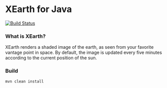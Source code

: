 # XEarth for Java

[![Build Status](https://travis-ci.org/thomas-fritsch/xearth.svg?branch=master)](https://travis-ci.org/thomas-fritsch/xearth)

### What is XEarth?
XEarth renders a shaded image of the earth, as seen from your favorite
vantage point in space. By default, the image is updated every five minutes
according to the current position of the sun.

### Build

	mvn clean install
      
